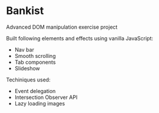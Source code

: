 # Bankist 
Advanced DOM manipulation exercise project
<p>Built following elements and effects using vanilla JavaScript:</p>
<ul>
  <li>Nav bar</li>
  <li>Smooth scrolling</li>
  <li>Tab components</li>
  <li>Slideshow</li>
</ul>
<p>Techiniques used:</p>
<ul>
  <li>Event delegation</li>
  <li>Intersection Observer API</li>
  <li>Lazy loading images</li>
</ul>
